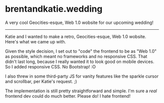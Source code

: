 brentandkatie.wedding
=====================

A very cool Geocities-esque, Web 1.0 wobsite for our upcoming wedding!

-----

Katie and I wanted to make a retro, Geocities-esque, Web 1.0 wobsite.
Here's what we came up with.

Given the style decision, I set out to "code" the frontend to be as
"Web 1.0" as possible, which meant no frameworks and no responsive CSS.
That didn't last long, because I really wanted it to look good on
mobile devices. So I added responsive CSS. No Bootstrap! :O

I also threw in some third-party JS for vanity features like the
sparkle cursor and scrollbar, per Katie's request. ;)

The implementation is still pretty straightforward and simple. I'm sure
a *real* frontend dev could do much better. Please do! I hate frontend!
